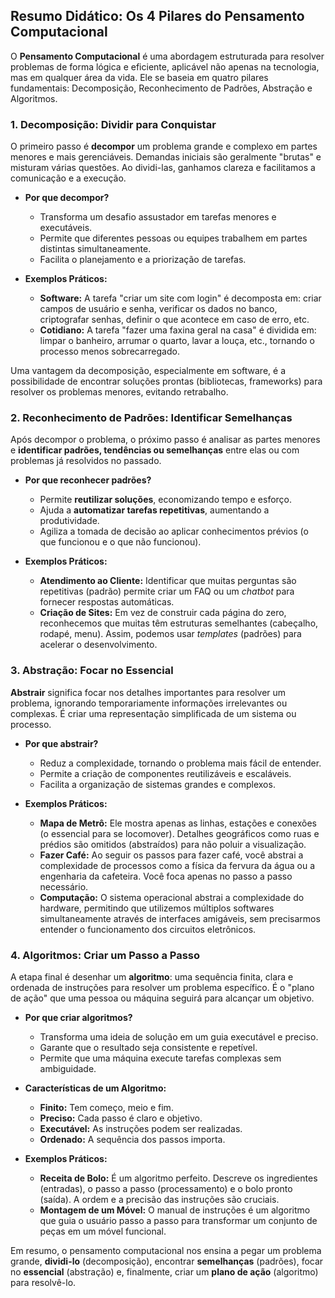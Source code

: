 ## Resumo Didático: Os 4 Pilares do Pensamento Computacional

O **Pensamento Computacional** é uma abordagem estruturada para resolver problemas de forma lógica e eficiente, aplicável não apenas na tecnologia, mas em qualquer área da vida. Ele se baseia em quatro pilares fundamentais: Decomposição, Reconhecimento de Padrões, Abstração e Algoritmos.

### 1. Decomposição: Dividir para Conquistar

O primeiro passo é **decompor** um problema grande e complexo em partes menores e mais gerenciáveis. Demandas iniciais são geralmente "brutas" e misturam várias questões. Ao dividi-las, ganhamos clareza e facilitamos a comunicação e a execução.

-   **Por que decompor?**
    -   Transforma um desafio assustador em tarefas menores e executáveis.
    -   Permite que diferentes pessoas ou equipes trabalhem em partes distintas simultaneamente.
    -   Facilita o planejamento e a priorização de tarefas.

-   **Exemplos Práticos:**
    -   **Software:** A tarefa "criar um site com login" é decomposta em: criar campos de usuário e senha, verificar os dados no banco, criptografar senhas, definir o que acontece em caso de erro, etc.
    -   **Cotidiano:** A tarefa "fazer uma faxina geral na casa" é dividida em: limpar o banheiro, arrumar o quarto, lavar a louça, etc., tornando o processo menos sobrecarregado.

Uma vantagem da decomposição, especialmente em software, é a possibilidade de encontrar soluções prontas (bibliotecas, frameworks) para resolver os problemas menores, evitando retrabalho.

### 2. Reconhecimento de Padrões: Identificar Semelhanças

Após decompor o problema, o próximo passo é analisar as partes menores e **identificar padrões, tendências ou semelhanças** entre elas ou com problemas já resolvidos no passado.

-   **Por que reconhecer padrões?**
    -   Permite **reutilizar soluções**, economizando tempo e esforço.
    -   Ajuda a **automatizar tarefas repetitivas**, aumentando a produtividade.
    -   Agiliza a tomada de decisão ao aplicar conhecimentos prévios (o que funcionou e o que não funcionou).

-   **Exemplos Práticos:**
    -   **Atendimento ao Cliente:** Identificar que muitas perguntas são repetitivas (padrão) permite criar um FAQ ou um *chatbot* para fornecer respostas automáticas.
    -   **Criação de Sites:** Em vez de construir cada página do zero, reconhecemos que muitas têm estruturas semelhantes (cabeçalho, rodapé, menu). Assim, podemos usar *templates* (padrões) para acelerar o desenvolvimento.

### 3. Abstração: Focar no Essencial

**Abstrair** significa focar nos detalhes importantes para resolver um problema, ignorando temporariamente informações irrelevantes ou complexas. É criar uma representação simplificada de um sistema ou processo.

-   **Por que abstrair?**
    -   Reduz a complexidade, tornando o problema mais fácil de entender.
    -   Permite a criação de componentes reutilizáveis e escaláveis.
    -   Facilita a organização de sistemas grandes e complexos.

-   **Exemplos Práticos:**
    -   **Mapa de Metrô:** Ele mostra apenas as linhas, estações e conexões (o essencial para se locomover). Detalhes geográficos como ruas e prédios são omitidos (abstraídos) para não poluir a visualização.
    -   **Fazer Café:** Ao seguir os passos para fazer café, você abstrai a complexidade de processos como a física da fervura da água ou a engenharia da cafeteira. Você foca apenas no passo a passo necessário.
    -   **Computação:** O sistema operacional abstrai a complexidade do hardware, permitindo que utilizemos múltiplos softwares simultaneamente através de interfaces amigáveis, sem precisarmos entender o funcionamento dos circuitos eletrônicos.

### 4. Algoritmos: Criar um Passo a Passo

A etapa final é desenhar um **algoritmo**: uma sequência finita, clara e ordenada de instruções para resolver um problema específico. É o "plano de ação" que uma pessoa ou máquina seguirá para alcançar um objetivo.

-   **Por que criar algoritmos?**
    -   Transforma uma ideia de solução em um guia executável e preciso.
    -   Garante que o resultado seja consistente e repetível.
    -   Permite que uma máquina execute tarefas complexas sem ambiguidade.

-   **Características de um Algoritmo:**
    -   **Finito:** Tem começo, meio e fim.
    -   **Preciso:** Cada passo é claro e objetivo.
    -   **Executável:** As instruções podem ser realizadas.
    -   **Ordenado:** A sequência dos passos importa.

-   **Exemplos Práticos:**
    -   **Receita de Bolo:** É um algoritmo perfeito. Descreve os ingredientes (entradas), o passo a passo (processamento) e o bolo pronto (saída). A ordem e a precisão das instruções são cruciais.
    -   **Montagem de um Móvel:** O manual de instruções é um algoritmo que guia o usuário passo a passo para transformar um conjunto de peças em um móvel funcional.

Em resumo, o pensamento computacional nos ensina a pegar um problema grande, **dividi-lo** (decomposição), encontrar **semelhanças** (padrões), focar no **essencial** (abstração) e, finalmente, criar um **plano de ação** (algoritmo) para resolvê-lo.